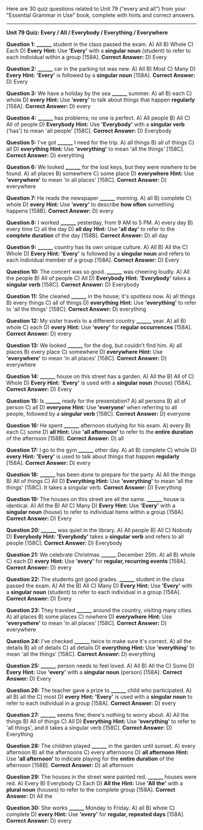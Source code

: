 Here are 30 quiz questions related to Unit 79 ("every and all") from your "Essential Grammar in Use" book, complete with hints and correct answers.

---

**Unit 79 Quiz: Every / All / Everybody / Everything / Everywhere**

**Question 1:** **______** student in the class passed the exam.
A) All
B) Whole
C) Each
D) **Every**
**Hint:** Use **'Every'** with a **singular noun** (student) to refer to each individual within a group [158A].
****Correct Answer:**** D) Every

**Question 2:** **______** car in the parking lot was new.
A) All
B) Most
C) Many
D) **Every**
**Hint:** **'Every'** is followed by a **singular noun** [158A].
****Correct Answer:**** D) Every

**Question 3:** We have a holiday by the sea **______** summer.
A) all
B) each
C) whole
D) **every**
**Hint:** Use **'every'** to talk about things that happen **regularly** [158A].
****Correct Answer:**** D) every

**Question 4:** **______** has problems; no one is perfect.
A) All people
B) All
C) All of people
D) **Everybody**
**Hint:** Use **'Everybody'** with a **singular verb** ('has') to mean 'all people' [158C].
****Correct Answer:**** D) Everybody

**Question 5:** I've got **______** I need for the trip.
A) all things
B) all of things
C) all
D) **everything**
**Hint:** Use **'everything'** to mean 'all the things' [158C].
****Correct Answer:**** D) everything

**Question 6:** We looked **______** for the lost keys, but they were nowhere to be found.
A) all places
B) somewhere
C) some place
D) **everywhere**
**Hint:** Use **'everywhere'** to mean 'in all places' [158C].
****Correct Answer:**** D) everywhere

**Question 7:** He reads the newspaper **______** morning.
A) all
B) complete
C) whole
D) **every**
**Hint:** Use **'every'** to describe **how often** something happens [158B].
****Correct Answer:**** D) every

**Question 8:** I worked **______** yesterday, from 9 AM to 5 PM.
A) every day
B) every time
C) all the day
D) **all day**
**Hint:** Use **'all day'** to refer to the **complete duration** of the day [158B].
****Correct Answer:**** D) all day

**Question 9:** **______** country has its own unique culture.
A) All
B) All the
C) Whole
D) **Every**
**Hint:** **'Every'** is followed by a **singular noun** and refers to each individual member of a group [158A].
****Correct Answer:**** D) Every

**Question 10:** The concert was so good. **______** was cheering loudly.
A) All the people
B) All of people
C) All
D) **Everybody**
**Hint:** **'Everybody'** takes a **singular verb** [158C].
****Correct Answer:**** D) Everybody

**Question 11:** She cleaned **______** in the house; it's spotless now.
A) all things
B) every things
C) all of things
D) **everything**
**Hint:** Use **'everything'** to refer to 'all the things' [158C].
****Correct Answer:**** D) everything

**Question 12:** My sister travels to a different country **______** year.
A) all
B) whole
C) each
D) **every**
**Hint:** Use **'every'** for **regular occurrences** [158A].
****Correct Answer:**** D) every

**Question 13:** We looked **______** for the dog, but couldn't find him.
A) all places
B) every place
C) somewhere
D) **everywhere**
**Hint:** Use **'everywhere'** to mean 'in all places' [158C].
****Correct Answer:**** D) everywhere

**Question 14:** **______** house on this street has a garden.
A) All the
B) All of
C) Whole
D) **Every**
**Hint:** **'Every'** is used with a **singular noun** (house) [158A].
****Correct Answer:**** D) Every

**Question 15:** Is **______** ready for the presentation?
A) all persons
B) all of person
C) all
D) **everyone**
**Hint:** Use **'everyone'** when referring to all people, followed by a **singular verb** [158C].
****Correct Answer:**** D) everyone

**Question 16:** He spent **______** afternoon studying for his exam.
A) every
B) each
C) some
D) **all**
**Hint:** Use **'all afternoon'** to refer to the **entire duration** of the afternoon [158B].
****Correct Answer:**** D) all

**Question 17:** I go to the gym **______** other day.
A) all
B) complete
C) whole
D) **every**
**Hint:** **'Every'** is used to talk about things that happen **regularly** [158A].
****Correct Answer:**** D) every

**Question 18:** **______** has been done to prepare for the party.
A) All the things
B) All of things
C) All
D) **Everything**
**Hint:** Use **'everything'** to mean 'all the things' [158C]. It takes a singular verb.
****Correct Answer:**** D) Everything

**Question 19:** The houses on this street are all the same. **______** house is identical.
A) All the
B) All
C) Many
D) **Every**
**Hint:** Use **'Every'** with a **singular noun** (house) to refer to individual items within a group [158A].
****Correct Answer:**** D) Every

**Question 20:** **______** was quiet in the library.
A) All people
B) All
C) Nobody
D) **Everybody**
**Hint:** **'Everybody'** takes a **singular verb** and refers to all people [158C].
****Correct Answer:**** D) Everybody

**Question 21:** We celebrate Christmas **______** December 25th.
A) all
B) whole
C) each
D) **every**
**Hint:** Use **'every'** for **regular, recurring events** [158A].
****Correct Answer:**** D) every

**Question 22:** The students got good grades. **______** student in the class passed the exam.
A) All the
B) All
C) Many
D) **Every**
**Hint:** Use **'Every'** with a **singular noun** (student) to refer to each individual in a group [158A].
****Correct Answer:**** D) Every

**Question 23:** They traveled **______** around the country, visiting many cities.
A) all places
B) some places
C) nowhere
D) **everywhere**
**Hint:** Use **'everywhere'** to mean 'in all places' [158C].
****Correct Answer:**** D) everywhere

**Question 24:** I've checked **______** twice to make sure it's correct.
A) all the details
B) all of details
C) all details
D) **everything**
**Hint:** Use **'everything'** to mean 'all the things' [158C].
****Correct Answer:**** D) everything

**Question 25:** **______** person needs to feel loved.
A) All
B) All the
C) Some
D) **Every**
**Hint:** Use **'every'** with a **singular noun** (person) [158A].
****Correct Answer:**** D) Every

**Question 26:** The teacher gave a prize to **______** child who participated.
A) all
B) all the
C) most
D) **every**
**Hint:** **'Every'** is used with a **singular noun** to refer to each individual in a group [158A].
****Correct Answer:**** D) every

**Question 27:** **______** seems fine; there's nothing to worry about.
A) All the things
B) All of things
C) All
D) **Everything**
**Hint:** Use **'everything'** to refer to 'all things', and it takes a singular verb [158C].
****Correct Answer:**** D) Everything

**Question 28:** The children played **______** in the garden until sunset.
A) every afternoon
B) all the afternoons
C) every afternoons
D) **all afternoon**
**Hint:** Use **'all afternoon'** to indicate playing for the **entire duration** of the afternoon [158B].
****Correct Answer:**** D) all afternoon

**Question 29:** The houses in the street were painted red. **______** houses were red.
A) Every
B) Everybody
C) Each
D) **All the**
**Hint:** Use **'All the'** with a **plural noun** (houses) to refer to the complete group [158A].
****Correct Answer:**** D) All the

**Question 30:** She works **______** Monday to Friday.
A) all
B) whole
C) complete
D) **every**
**Hint:** Use **'every'** for **regular, repeated days** [158A].
****Correct Answer:**** D) every